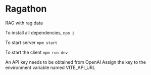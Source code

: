 # Ragathon

RAG with rag data

To install all dependencies, ```npm i```

To start server ```npm start```

To start the client ```npm run dev```

An API key needs to be obtained from OpenAI
Assign the key to the environment variable named VITE_API_URL
